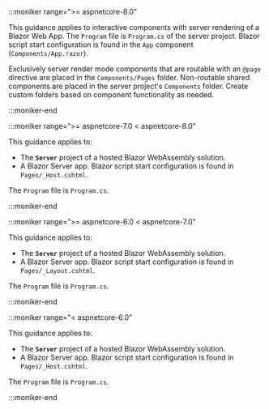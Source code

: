 :::moniker range=">= aspnetcore-8.0"

This guidance applies to interactive components with server rendering of a Blazor Web App. The `Program` file is `Program.cs` of the server project. Blazor script start configuration is found in the `App` component (`Components/App.razor`).

Exclusively server render mode components that are routable with an `@page` directive are placed in the `Components/Pages` folder. Non-routable shared components are placed in the server project's `Components` folder. Create custom folders based on component functionality as needed.

:::moniker-end

:::moniker range=">= aspnetcore-7.0 < aspnetcore-8.0"

This guidance applies to:

* The **`Server`** project of a hosted Blazor WebAssembly solution.
* A Blazor Server app. Blazor script start configuration is found in `Pages/_Host.cshtml`.

The `Program` file is `Program.cs`.

:::moniker-end

:::moniker range=">= aspnetcore-6.0 < aspnetcore-7.0"

This guidance applies to:

* The **`Server`** project of a hosted Blazor WebAssembly solution.
* A Blazor Server app. Blazor script start configuration is found in `Pages/_Layout.cshtml`.

The `Program` file is `Program.cs`.

:::moniker-end

:::moniker range="< aspnetcore-6.0"

This guidance applies to:

* The **`Server`** project of a hosted Blazor WebAssembly solution.
* A Blazor Server app. Blazor script start configuration is found in `Pages/_Host.cshtml`.

The `Program` file is `Program.cs`.

:::moniker-end
